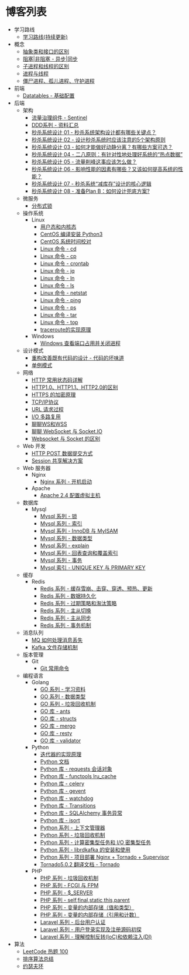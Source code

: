 # 博客列表

* 学习路线
   * [学习路线(持续更新)](articles/roadmap.md)
* 概念
   * [抽象类和接口的区别](articles/concept-abstract-interface.md)
   * [阻塞|非阻塞 - 异步|同步](articles/concept-ze-fze.md)
   * [子进程和线程的区别](articles/concept-thread-subprocess.md)
   * [进程与线程](articles/concept-process-thread.md)
   * [僵尸进程、孤儿进程、守护进程](articles/zombie-orphan-daemons.md)
* 前端
   * [Datatables - 基础配置](articles/datatables.md)
* 后端
   * 架构
      * [流量治理组件 - Sentinel](articles/sentinel.md)
      * [DDD系列 - 资料汇总](articles/ddd-learn.md)
      * [秒杀系统设计 01 - 秒杀系统架构设计都有哪些关键点？](articles/miaosha-01.md)
      * [秒杀系统设计 02 - 设计秒杀系统时应该注意的5个架构原则](articles/miaosha-02.md)
      * [秒杀系统设计 03 - 如何才能做好动静分离？有哪些方案可选？](articles/miaosha-03.md)
      * [秒杀系统设计 04 - 二八原则：有针对性地处理好系统的“热点数据”](articles/miaosha-04.md)
      * [秒杀系统设计 05 - 流量削峰这事应该怎么做？](articles/miaosha-05.md)
      * [秒杀系统设计 06 - 影响性能的因素有哪些？又该如何提高系统的性能？](articles/miaosha-06.md)
      * [秒杀系统设计 07 - 秒杀系统“减库存”设计的核心逻辑](articles/miaosha-07.md)
      * [秒杀系统设计 08 - 准备Plan B：如何设计兜底方案?](articles/miaosha-08.md)
   * 微服务
      * [分布式锁](articles/distributed-lock.md)
   * 操作系统
      * Linux
        * [用户态和内核态](articles/linux-yht-nht.md)
        * [CentOS 编译安装 Python3](articles/linux-install-py3.md)
        * [CentOS 系统时间校对](articles/linux-centos-sys-time.md)
        * [Linux 命令 - cd](articles/linux-cd.md)
        * [Linux 命令 - cp](articles/linux-cp.md)
        * [Linux 命令 - crontab](articles/linux-crontab.md)
        * [Linux 命令 - jq](articles/linux-jq.md)
        * [Linux 命令 - ln](articles/linux-ln.md)
        * [Linux 命令 - ls](articles/linux-ls.md)
        * [Linux 命令 - netstat](articles/linux-netstat.md)
        * [Linux 命令 - ping](articles/linux-ping.md)
        * [Linux 命令 - ps](articles/linux-ps.md)
        * [Linux 命令 - tar](articles/linux-tar.md)
        * [Linux 命令 - top](articles/linux-top.md)
        * [traceroute的实现原理](articles/linux-traceroute.md)
      * Windows
        * [Windows 查看端口占用并关闭进程](articles/win-kill-process.md)
   * 设计模式
      * [重构改善既有代码的设计 - 代码的坏味道](articles/bad-taste-of-code.md)
      * [单例模式](articles/singleton.md)
   * 网络
      * [HTTP 常用状态码详解](articles/http-status-code.md)
      * [HTTP1.0、HTTP1.1、HTTP2.0的区别](articles/http-diff.md)
      * [HTTPS 的加密原理](articles/https.md)
      * [TCP/IP协议](articles/tcpip.md)
      * [URL 请求过程](articles/url-request-process.md)
      * [I/O 多路复用](articles/io-multiplexing.md)
      * [聊聊WS和WSS](articles/ws-wss.md)
      * [聊聊 WebSocket 与 Socket.IO](articles/websocket-socketio.md)
      * [Websocket 与 Socket 的区别](articles/websocket-socket.md)
   * Web 开发
      * [HTTP POST 数据提交方式](articles/http-post-method.md)
      * [Session 共享解决方案](articles/share-session.md)
   * Web 服务器
      * Nginx
        * [Nginx 系列 - 开机启动](articles/nginx-start-poweron.md)
      * Apache
        * [Apache 2.4 配置虚拟主机](articles/apache-virtualhost.md)
   * 数据库
      * Mysql
        * [Mysql 系列 - 锁](articles/mysql-lock.md)
        * [Mysql 系列 - 索引](articles/mysql-index.md)
        * [Mysql 系列 - InnoDB 与 MyISAM](articles/mysql-engine.md)
        * [Mysql 系列 - 数据类型](articles/mysql-datatype.md)
        * [Mysql 系列 - explain](articles/mysql-explain.md)
        * [Mysql 系列 - 回表查询和覆盖索引](articles/mysql-huibiao.md)
        * [Mysql 系列 - 事务](articles/mysql-transaction.md)
        * [Mysql 索引 - UNIQUE KEY 与 PRIMARY KEY](articles/)
   * 缓存
      * Redis
        * [Redis 系列 - 缓存雪崩、击穿、穿透、预热、更新](articles/redis-cachedown.md)
        * [Redis 系列 - 数据持久化](articles/redis-chijiuhua.md)
        * [Redis 系列 - 过期策略和淘汰策略](articles/redis-gq-ttcl.md)
        * [Redis 系列 - 主从切换](articles/redis-msswitch.md)
        * [Redis 系列 - 主从同步](articles/redis-mssync.md)
        * [Redis 系列 - 事务机制](articles/redis-transactions.md)
   * 消息队列
      * [MQ 如何处理消息丢失](articles/mq-msg-lost.md)
      * [Kafka 文件存储机制](articles/kafka-save.md)
   * 版本管理
      * Git
        * [Git 常用命令](articles/git-command.md)
   * 编程语言
      * Golang
        * [GO 系列 - 学习资料](articles/go-series.md)
        * [GO 系列 - 数据类型](articles/go-datatype.md)
        * [GO 系列 - 垃圾回收机制](articles/go-gc.md)
        * [GO 库 - ants](articles/go-lib-ants.md)
        * [GO 库 - structs](https://github.com/fatih/structs)
        * [GO 库 - mergo](https://github.com/imdario/mergo)
        * [GO 库 - resty](https://github.com/go-resty/resty)
        * [GO 库 - validator](articles/go-validator.md)
      * Python
        * [迭代器的实现原理](articles/py-iterator.md)
        * [Python 文档](https://docs.python.org/zh-cn/3/library/index.html)
        * [Python 库 - requests 会话对象](articles/py-requests-session.md)
        * [Python 库 - functools lru_cache](articles/py-functools-cache.md)
        * [Python 库 - celery](articles/py-celery.md)
        * [Python 库 - gevent](articles/py-gevent.md)
        * [Python 库 - watchdog](articles/py-watchdog.md)
        * [Python 库 - Transitions](articles/py-transitions.md)
        * [Python 库 - SQLAlchemy 事务异常](articles/py-sqlalchemy-01.md)
        * [Python 库 - isort](articles/py-isort.md)
        * [Python 系列 - 上下文管理器](articles/py-contextmanager.md)
        * [Python 系列 - 垃圾回收机制](articles/py-gc.md)
        * [Python 系列 - 计算密集型任务和 I/O 密集型任务](articles/py-jsmi-iomiji.md)
        * [Python 系列 - librdkafka 的安装和使用](articles/librdkafka.md)
        * [Python 系列 - 项目部署 Nginx + Tornado + Supervisor](articles/py-supervisor-nginx.md)
        * [Tornado5.0.2 翻译文档 - Tornado](articles/tornado502-start.md)
      * PHP
        * [PHP 系列 - 垃圾回收机制](articles/php-gc.md)
        * [PHP 系列 - FCGI 与 FPM](articles/php-fpm-fcgi.md)
        * [PHP 系列 - $\_SERVER](articles/php-server.md)
        * [PHP 系列 - self,final,static,this,parent](articles/php-keywords.md)
        * [PHP 系列 - 变量的内部存储（值和类型）](articles/php-varinternstore-01.md)
        * [PHP 系列 - 变量的内部存储（引用和计数）](articles/php-varinternstore-02.md)
        * [Laravel 系列 - 后台用户认证](articles/php-laravel-adminlogin.md)
        * [Laravel 系列 - 用户登录实现及注册源码初探](articles/php-laravel-userlogin.md)
        * [Laravel 系列 - 理解控制反转(IoC)和依赖注入(DI)](articles/php-laravel-ioc-di.md)
* 算法
   * [LeetCode 热题 100](articles/leetcode-hot-100.md)
   * [排序算法总结](articles/sort-algorithm.md)
   * [约瑟夫环](articles/joseph-ring.md)
